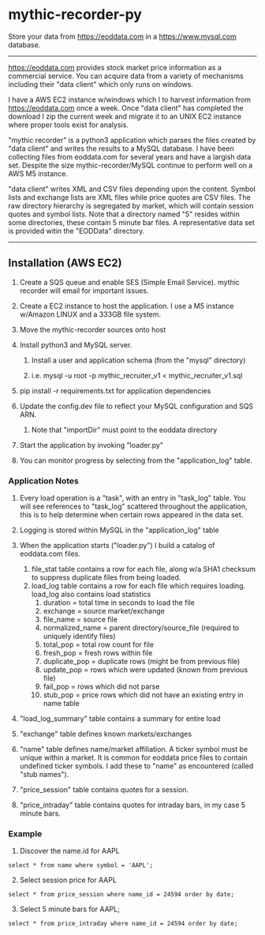 # mythic-recorder-py
Store your data from https://eoddata.com in a https://www.mysql.com database.

***

https://eoddata.com provides stock market price information as a commercial service.  You can acquire data from a variety of mechanisms including their "data client" which only runs on windows.  

I have a AWS EC2 instance w/windows which I to harvest information from https://eoddata.com once a week.  Once "data client" has completed the download I zip the current week and migrate it to an UNIX EC2 instance where proper tools exist for analysis.

"mythic recorder" is a python3 application which parses the files created by "data client" and writes the results to a MySQL database.  I have been collecting files from eoddata.com for several years and have a largish data set.  Despite the size mythic-recorder/MySQL continue to perform well on a AWS M5 instance.

"data client" writes XML and CSV files depending upon the content.  Symbol lists and exchange lists are XML files while price quotes are CSV files.  The raw directory hierarchy is segregated by market, which will contain session quotes and symbol lists.  Note that a directory named "5" resides within some directories, these contain 5 minute bar files.  A representative data set is provided witin the "EODData" directory.

****

## Installation (AWS EC2)

1. Create a SQS queue and enable SES (Simple Email Service).  mythic recorder will email for important issues.

1. Create a EC2 instance to host the application.  I use a M5 instance w/Amazon LINUX and a 333GB file system.

1. Move the mythic-recorder sources onto host

1. Install python3 and MySQL server.

    1. Install a user and application schema (from the "mysql" directory)

    1. i.e. mysql -u root -p mythic_recruiter_v1 < mythic_recruiter_v1.sql

1. pip install -r requirements.txt for application dependencies

1. Update the config.dev file to reflect your MySQL configuration and SQS ARN.  
    1. Note that "importDir" must point to the eoddata directory
    
1. Start the application by invoking "loader.py"

1. You can monitor progress by selecting from the "application_log" table.

### Application Notes

1. Every load operation is a "task", with an entry in "task_log" table.  You will see references to "task_log" scattered throughout the application, this is to help determine when certain rows appeared in the data set.

1. Logging is stored within MySQL in the "application_log" table

1. When the application starts ("loader.py") I build a catalog of eoddata.com files.  
    1. file_stat table contains a row for each file, along w/a SHA1 checksum to suppress duplicate files from being loaded.
    1. load_log table contains a row for each file which requires loading.  load_log also contains load statistics
        1. duration = total time in seconds to load the file
        1. exchange = source market/exchange
        1. file_name = source file
        1. normalized_name = parent directory/source_file (required to uniquely identify files)
        1. total_pop = total row count for file
        1. fresh_pop = fresh rows within file
        1. duplicate_pop = duplicate rows (might be from previous file)
        1. update_pop = rows which were updated (known from previous file)
        1. fail_pop = rows which did not parse
        1. stub_pop = price rows which did not have an existing entry in name table
        
1. "load_log_summary" table contains a summary for entire load

1. "exchange" table defines known markets/exchanges

1. "name" table defines name/market affiliation.  A ticker symbol must be unique within a market.  It is common for eoddata price files to contain undefined ticker symbols.  I add these to "name" as encountered (called "stub names").

1. "price_session" table contains quotes for a session.

1. "price_intraday" table contains quotes for intraday bars, in my case 5 minute bars.

### Example

1. Discover the name.id for AAPL

```
select * from name where symbol = 'AAPL';

```

2. Select session price for AAPL
```
select * from price_session where name_id = 24594 order by date;

```

3. Select 5 minute bars for AAPL;
```
select * from price_intraday where name_id = 24594 order by date;

```